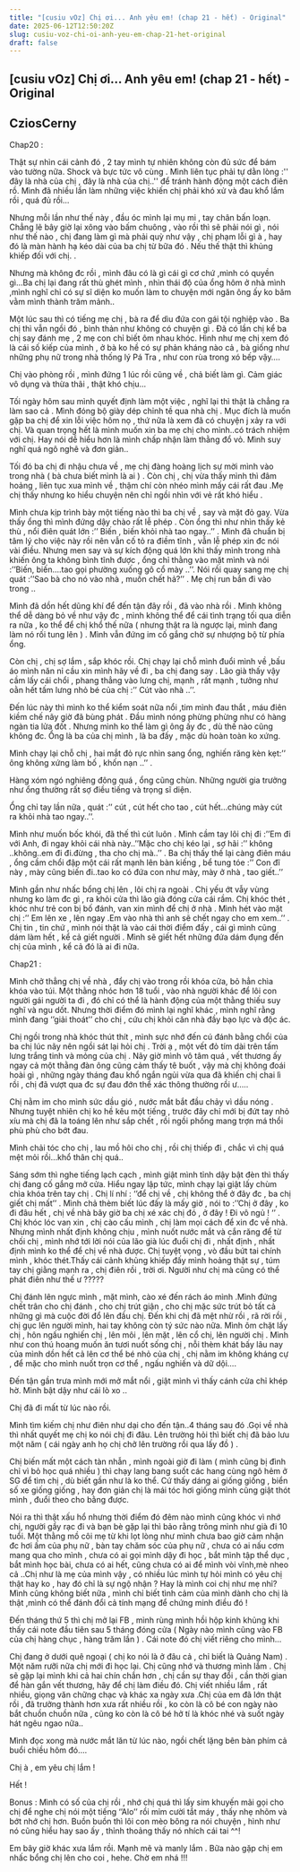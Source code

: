 ```yaml
---
title: "[cusiu vOz] Chị ơi... Anh yêu em! (chap 21 - hết) - Original"
date: 2025-06-12T12:50:20Z
slug: cusiu-voz-chi-oi-anh-yeu-em-chap-21-het-original
draft: false
---
```


## [cusiu vOz] Chị ơi... Anh yêu em! (chap 21 - hết) - Original

## CziosCerny

Chap20 :
 
 
Thật sự nhìn cái cảnh đó , 2 tay mình tự nhiên không còn đủ sức để bám vào tường nữa. Shock và bực tức vô cùng . Mình liên tục phải tự dằn lòng :'' đây là nhà của chị , đây là nhà của chị..'' để tránh hành động một cách điên rồ. Mình đã nhiều lần làm những việc khiến chị phải khó xử và đau khổ lắm rồi , quá đủ rồi...
 
Nhưng mỗi lần như thế này , đầu óc mình lại mụ mi , tay chân bấn loạn. Chẳng lẽ bây giờ lại xông vào bấm chuông , vào rồi thì sẽ phải nói gì , nói như thế nào , chị đang làm gì mà phải quỳ như vậy , chị phạm lỗi gì à , hay đó là màn hành hạ kéo dài của ba chị từ bữa đó . Nếu thế thật thì khủng khiếp đối với chị. .
 
Nhưng mà không đc rồi , mình đâu có là gì cái gì cơ chứ ,mình có quyền gì...Ba chị lại đang rất thù ghét mình , nhìn thái độ của ổng hôm ở nhà mình ,mình nghĩ chỉ có sự sĩ diện ko muốn làm to chuyện mới ngăn ông ấy ko băm vằm mình thành trăm mảnh..
 
Một lúc sau thì có tiếng mẹ chị , bà ra để dìu đứa con gái tội nghiệp vào . Ba chị thì vẫn ngồi đó , bình thản như không có chuyện gì . Đã có lần chị kể ba chị say đánh mẹ , 2 mẹ con chỉ biết ôm nhau khóc. Hình như mẹ chị xem đó là cái số kiếp của mình , ở bà ko hề có sự phản kháng nào cả , bà giống như những phụ nữ trong nhà thống lý Pá Tra , như con rùa trong xó bếp vậy….
 
Chị vào phòng rồi , mình đứng 1 lúc rồi cũng về , chả biết làm gì. Cảm giác vô dụng và thừa thãi , thật khó chịu...
 
Tối ngày hôm sau mình quyết định làm một việc , nghĩ lại thì thật là chẳng ra làm sao cả . Mình đóng bộ giày dép chỉnh tề qua nhà chị . Mục đích là muốn gặp ba chị để xin lỗi việc hôm nọ , thứ nữa là xem đã có chuyện j xảy ra với chị. Và quan trọng hết là mình muốn xin ba mẹ chị cho mình..có trách nhiệm với chị. Hay nói dễ hiểu hơn là mình chấp nhận làm thằng đổ vỏ. Mình suy nghĩ quá ngô nghê và đơn giản..
 
Tối đó ba chị đi nhậu chưa về , mẹ chị đàng hoàng lịch sự mời mình vào trong nhà ( bà chưa biết mình là ai ) . Còn chị , chị vừa thấy mình thì đâm hoảng , liên tục xua mình về , thậm chí còn nhéo mình mấy cái rất đau .Mẹ chị thấy nhưng ko hiểu chuyện nên chỉ ngồi nhìn với vẻ rất khó hiểu . 
 
Mình chưa kịp trình bày một tiếng nào thì ba chị về , say và mặt đỏ gay. Vừa thấy ổng thì mình đứng dậy chào rất lễ phép . Còn ổng thì như nhìn thấy kẻ thù , nổi điên quát lớn :’’ Biến , biến khỏi nhà tao ngay..’’ . Mình đã chuẩn bị tâm lý cho việc này rồi nên vẫn cố tỏ ra điềm tĩnh , vẫn lễ phép xin đc nói vài điều. Nhưng men say và sự kích động quá lớn khi thấy mình trong nhà khiến ông ta không bình tĩnh được , ổng chỉ thằng vào mặt mình và nói :’’Biến, biến….tao gọi phường xuống gô cổ mày ..’’. Nói rồi quay sang mẹ chị quát :’’Sao bà cho nó vào nhà , muốn chết hả?’’ . Mẹ chị run bắn đi vào trong ..
 
Mình đã dồn hết dũng khí để đến tận đây rồi , đã vào nhà rồi . Mình không thể dễ dàng bỏ về như vậy đc , mình không thể để cái tình trạng tối qua diễn ra nữa , ko thể để chị khổ thế nữa ( nhưng thật ra là ngược lại, mình đang làm nó rối tung lên ) . Mình vẫn đứng im cố gắng chờ sự nhượng bộ từ phía ổng.
 
Còn chị , chị sợ lắm , sắp khóc rồi. Chị chạy lại chỗ mình đuổi mình về ,bấu áo mình năn nỉ cầu xin mình hãy về đi , ba chị đang say . Lão già thấy vậy cầm lấy cái chổi , phang thẳng vào lưng chị, mạnh , rất mạnh , tưởng như oằn hết tấm lưng nhỏ bé của chị :’’ Cút vào nhà ..’’. 
 
Đến lúc này thì mình ko thể kiểm soát nữa nổi ,tim mình đau thắt , máu điên kiềm chế nãy giờ đã bùng phát . Đầu mình nóng phừng phừng như có hàng ngàn tia lửa đốt . Nhưng mình ko thể làm gì ông ấy đc , dù thế nào cũng không đc. Ổng là ba của chị mình , là ba đấy , mặc dù hoàn toàn ko xứng.
 
Mình chạy lại chỗ chị , hai mắt đỏ rực nhìn sang ổng, nghiến răng kèn kẹt:’’ ông không xứng làm bố , khốn nạn ..’’ . 
 
Hàng xóm ngó nghiêng đông quá , ổng cũng chùn. Những người gia trưởng như ổng thường rất sợ điều tiếng và trọng sĩ diện. 
 
Ổng chỉ tay lần nữa , quát :’’ cút , cút hết cho tao , cút hết…chúng mày cút ra khỏi nhà tao ngay..’’. 
 
Mình như muốn bốc khói, đã thế thì cút luôn . Mình cầm tay lôi chị đi :’’Em đi với Anh, đi ngay khỏi cái nhà này..’’Mặc cho chị kéo lại , sợ hãi :’’ không ..không..em đi đi.đừng , tha cho chị mà..’’ . Ba chị thấy thế lại càng điên máu , ổng cầm chổi đập một cái rất mạnh lên bàn kiếng , bể tung tóe :’’ Con đĩ này , mày cũng biến đi..tao ko có đứa con như mày, mày ở nhà , tao giết..’’
 
Mình gần như nhấc bổng chị lên , lôi chị ra ngoài . Chị yếu ớt vẫy vùng nhưng ko làm đc gì , ra khỏi cửa thì lão già đóng cửa cái rầm. Chị khóc thét , khóc như trẻ con bị bố đánh, van xin mình để chị ở nhà . Mình hét vào mặt chị :’’ Em lên xe , lên ngay .Em vào nhà thì anh sẽ chết ngay cho em xem..’’ . Chị tin , tin chứ , mình nói thật là vào cái thời điểm đấy , cái gì mình cũng dám làm hết , kể cả giết người . Mình sẽ giết hết những đứa dám đụng đến chị của mình , kể cả đó là ai đi nữa. 
 
Chap21 :
 
Mình chở thẳng chị về nhà , đẩy chị vào trong rồi khóa cửa, bỏ hẳn chìa khóa vào túi. Một thằng nhóc hơn 18 tuổi , vào nhà người khác để lôi con người gái người ta đi , đó chỉ có thể là hành động của một thằng thiếu suy nghĩ và ngu dốt. Nhưng thời điểm đó mình lại nghĩ khác , mình nghĩ rằng mình đang ‘’giải thoát’’ cho chị , cứu chị khỏi căn nhà đầy bạo lực và độc ác. 
 
Chị ngồi trong nhà khóc thút thít , mình sực nhớ đến cú đánh bằng chổi của ba chị lúc nãy nên ngồi sát lại hỏi chị . Trời ạ , một vết đỏ tím dài trên tấm lưng trắng tinh và mỏng của chị . Nãy giờ mình vô tâm quá , vết thương ấy ngay cả một thằng đàn ông cũng cảm thấy tê buốt , vậy mà chị không đoái hoài gì , những ngày tháng đau khổ ngắn ngủi vừa qua đã khiến chị chai lì rồi , chị đã vượt qua đc sự đau đớn thể xác thông thường rồi ư…..
 
Chị nằm im cho mình sức dầu gió , nước mắt bắt đầu chảy vì dầu nóng . Nhưng tuyệt nhiên chị ko hề kêu một tiếng , trước đây chỉ mới bị đứt tay nhỏ xíu mà chị đã la toáng lên như sắp chết , rồi ngồi phồng mang trợn má thổi phù phù cho bớt đau. 
 
Mình chải tóc cho chị , lau mồ hôi cho chị , rồi chị thiếp đi , chắc vì chị quá mệt mỏi rồi…khổ thân chị quá.. 
 
Sáng sớm thì nghe tiếng lạch cạch , mình giật mình tỉnh dậy bật đèn thì thấy chị đang cố gắng mở cửa. Hiểu ngay lập tức, mình chạy lại giật lấy chùm chìa khóa trên tay chị . Chị lí nhí : ‘’để chị về , chị không thể ở đây đc , ba chị giết chị mất’’ . Mình chả thèm biết lúc đấy là mấy giờ , nói to :’’Chị ở đây , ko đi đâu hết , chị về nhà bây giờ ba chị xé xác chị đó , ở đây ! Đi vô ngủ ! ‘’ . Chị khóc lóc van xin , chị cào cấu mình , chị làm mọi cách để xin đc về nhà. Nhưng mình nhất định không chịu , mình nuốt nước mắt và cắn răng để từ chối chị , mình nhớ tới lời nói của lão già lúc đuổi chị đi , nhất định , nhất định mình ko thể để chị về nhà được. Chị tuyệt vọng , vò đầu bứt tai chính mình , khóc thét.Thấy cái cảnh khủng khiếp đấy mình hoảng thật sự , túm tay chị giằng mạnh ra , chị điên rồi , trời ơi. Người như chị mà cũng có thể phát điên như thế ư ?????
 
Chị đánh lên ngực mình , mặt mình, cào xé đến rách áo mình .Mình đứng chết trân cho chị đánh , cho chị trút giận , cho chị mặc sức trút bỏ tất cả những gì mà cuộc đời đổ lên đầu chị. Đến khi chị đã mệt nhừ rồi , rã rời rồi , chị gục lên người mình, hai tay không còn tý sức nào nữa. Mình ôm chặt lấy chị , hôn ngấu nghiến chị , lên môi , lên mặt , lên cổ chị, lên người chị . Mình như con thú hoang muốn ăn tươi nuốt sống chị , nỗi thèm khát bấy lâu nay của mình dồn hết cả lên cơ thể bé nhỏ của chị , chị nằm im không kháng cự , để mặc cho mình nuốt trọn cơ thể , ngấu nghiến và dữ dội….
 
Đến tận gần trưa mình mới mở mắt nổi , giật mình vì thấy cánh cửa chỉ khép hờ. Mình bật dậy như cái lò xo ..
 
Chị đã đi mất từ lúc nào rồi.
 
 
 
Mình tìm kiếm chị như điên như dại cho đến tận..4 tháng sau đó .Gọi về nhà thì nhất quyết mẹ chị ko nói chị đi đâu. Lên trường hỏi thì biết chị đã bảo lưu một năm ( cái ngày anh họ chị chở lên trường rồi qua lấy đồ ) .
 
Chị biến mất một cách tàn nhẫn , mình ngoài giờ đi làm ( mình cũng bị đình chỉ vì bỏ học quá nhiều ) thì chạy lang bang suốt các hang cùng ngõ hẻm ở SG để tìm chị , dù biết gần như là ko thể. Cứ thấy dáng ai giống giống , biển số xe giống giống , hay đơn giản chị là mái tóc hơi giống mình cũng giật thót mình , đuổi theo cho bằng được. 
 
Nói ra thì thật xấu hổ nhưng thời điểm đó đêm nào mình cũng khóc vì nhớ chị, người gầy rạc đi và bạn bè gặp lại thì bảo rằng trông mình như già đi 10 tuổi. Một thằng mồ côi mẹ từ khi lọt lòng như mình chưa bao giờ cảm nhận đc hơi ấm của phụ nữ , bàn tay chăm sóc của phụ nữ , chưa có ai nấu cơm mang qua cho mình , chưa có ai gọi mình dậy đi học , bắt mình tập thể dục , bắt mình học bài, chưa có ai hết, cũng chưa có ai để mình vòi vĩnh,mè nheo cả ..Chị như là mẹ của mình vậy , có nhiều lúc mình tự hỏi mình có yêu chị thật hay ko , hay đó chỉ là sự ngộ nhận ? Hay là mình coi chị như mẹ nhỉ? Mình cũng không biết nữa , mình chỉ biết tình cảm của mình dành cho chị là thật ,mình có thể đánh đổi cả tính mạng để chứng minh điều đó !
 
Đến tháng thứ 5 thì chị mở lại FB , mình rùng mình hồi hộp kinh khủng khi thấy cái note đầu tiên sau 5 tháng đóng cửa ( Ngày nào mình cũng vào FB của chị hàng chục , hàng trăm lần ) . Cái note đó chị viết riêng cho mình... 
 
Chị đang ở dưới quê ngoại ( chị ko nói là ở đâu cả , chỉ biết là Quảng Nam) . Một năm rưỡi nữa chị mới đi học lại. Chị cũng nhớ và thương mình lắm . Chị sẽ gặp lại mình khi cả hai chín chắn hơn , chị cần sự thay đổi , cần thời gian để hàn gắn vết thương, hãy để chị làm điều đó. Chị viết nhiều lắm , rất nhiều, giọng văn chững chạc và khác xa ngày xưa .Chị của em đã lớn thật rồi , đã trưởng thành hơn xưa rất nhiều rồi , ko còn là cô bé con ngày nào bắt chuồn chuồn nữa , cũng ko còn là cô bé hở tí là khóc nhé và suốt ngày hát ngêu ngao nữa.. 
 
Mình đọc xong mà nước mắt lăn từ lúc nào, ngồi chết lặng bên bàn phím cả buổi chiều hôm đó….
 
Chị à , em yêu chị lắm !
 
 
Hết ! 
 
Bonus : Mình có số của chị rồi , nhớ chị quá thì lấy sim khuyến mãi gọi cho chị để nghe chị nói một tiếng ‘’Alo’’ rồi mỉm cười tắt máy , thấy nhẹ nhõm và bớt nhớ chị hơn. Buồn buồn thì lôi con mèo bông ra nói chuyện , hình như nó cũng hiểu hay sao ấy , thỉnh thoảng thấy nó nhích cái tai ^^!
 
Em bây giờ khác xưa lắm rồi. Mạnh mẽ và manly lắm . Bữa nào gặp chị em nhấc bổng chị lên cho coi , hehe. Chờ em nhá !!!